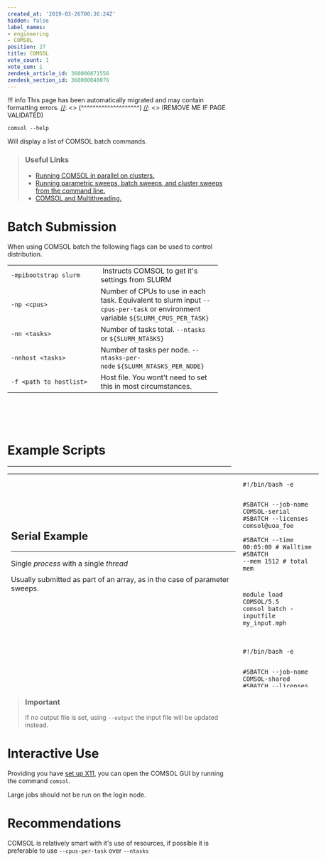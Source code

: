```yaml
---
created_at: '2019-03-26T00:36:24Z'
hidden: false
label_names:
- engineering
- COMSOL
position: 27
title: COMSOL
vote_count: 1
vote_sum: 1
zendesk_article_id: 360000871556
zendesk_section_id: 360000040076
---
```



[//]: <> (REMOVE ME IF PAGE VALIDATED)
[//]: <> (vvvvvvvvvvvvvvvvvvvv)
!!! info
    This page has been automatically migrated and may contain formatting errors.
[//]: <> (^^^^^^^^^^^^^^^^^^^^)
[//]: <> (REMOVE ME IF PAGE VALIDATED)
<div id="append_ver">
<pre><code>comsol --help</code></pre>
<p>Will display a list of COMSOL batch commands.</p>
</div>
<blockquote class="blockquote-tip">
<h3 id="prerequisites">Useful Links</h3>
<ul>
<li><a href="https://www.comsol.com/support/knowledgebase/1001/" target="_self">Running COMSOL in parallel on clusters.</a></li>
<li><a href="https://www.comsol.com/support/knowledgebase/1250/" target="_self">Running parametric sweeps, batch sweeps, and cluster sweeps from the command line.</a></li>
<li><a href="https://www.comsol.com/support/knowledgebase/1096/" target="_self">COMSOL and Multithreading.</a></li>
</ul>
</blockquote>
<div>
<h1>Batch Submission</h1>
<p>When using COMSOL batch the following flags can be used to control distribution. </p>
<table style="width: 635px;">
<tbody>
<tr>
<td style="width: 185.953px;"><code>-mpibootstrap slurm</code></td>
<td style="width: 256.047px;"> Instructs COMSOL to get it's settings from SLURM</td>
</tr>
<tr>
<td style="width: 185.953px;"><code>-np &lt;cpus&gt;</code></td>
<td style="width: 256.047px;">Number of CPUs to use in each task. Equivalent to slurm input <code>--cpus-per-task</code> or environment variable <code>${SLURM_CPUS_PER_TASK}</code>
</td>
</tr>
<tr>
<td style="width: 185.953px;"><code>-nn &lt;tasks&gt;</code></td>
<td style="width: 256.047px;">Number of tasks total. <code>--ntasks</code> or <code>${SLURM_NTASKS}</code>
</td>
</tr>
<tr>
<td style="width: 185.953px;"><code>-nnhost &lt;tasks&gt;</code></td>
<td style="width: 256.047px;">Number of tasks per node. <code>--ntasks-per-node</code> <code>${SLURM_NTASKS_PER_NODE}</code>
</td>
</tr>
<tr>
<td style="width: 185.953px;"><code>-f &lt;path to hostlist&gt;</code></td>
<td style="width: 256.047px;">Host file. You wont't need to set this in most circumstances.</td>
</tr>
</tbody>
</table>
<h1> </h1>
<h1 id="example-script">Example Scripts</h1>
</div>
<hr>
<table style="height: 481px; width: 811px;">
<tbody>
<tr>
<td style="width: 506px;">
<h2>Serial Example</h2>
<hr>
<p>Single <em>process</em> with a single <em>thread</em></p>
<p>Usually submitted as part of an array, as in the case of parameter sweeps.</p>
</td>
<td style="width: 163px;">
<pre><code class="bash">#!/bin/bash -e

#SBATCH --job-name      COMSOL-serial<br>#SBATCH --licenses      comsol@uoa_foe <br>#SBATCH --time          00:05:00          # Walltime
#SBATCH --<span class="wysiwyg-color-black">mem</span>           1512               # total mem

module load COMSOL/5.5
<br>comsol batch -inputfile my_input.mph<br></code></pre>
</td>
</tr>
<tr>
<td style="width: 506px;">
<h2>Shared Memory Example</h2>
<hr>
<p> </p>
</td>
<td style="width: 163px;">
<pre><code class="bash">#!/bin/bash -e

#SBATCH --job-name      COMSOL-shared<br>#SBATCH --licenses      <a href="mailto:comsol@uoa_foe">comsol@</a>uoa_foe <br>#SBATCH --time          00:05:00        # Walltime<br>#SBATCH <span class="wysiwyg-color-red">--cpus-per-task</span> <span class="wysiwyg-color-red">8</span>
#SBATCH --<span class="wysiwyg-color-black">mem</span>           4G              # total mem

module load COMSOL/5.5
<br>comsol batch -mpibootstrap slurm -inputfile my_input.mph<br></code></pre>
</td>
</tr>
<tr>
<td style="width: 506px;">
<h2>Distributed Memory Example</h2>
<hr>
<p> </p>
</td>
<td style="width: 163px;">
<pre><code class="bash">#!/bin/bash -e

#SBATCH --job-name      COMSOL-distributed <br>#SBATCH --licenses      comsol@uoa_foe <br>#SBATCH --time          00:05:00            # Walltime<br>#SBATCH <span class="wysiwyg-color-red">--ntasks</span>        <span class="wysiwyg-color-red">8</span>           
#SBATCH <span class="wysiwyg-color-red">--mem-per-cpu</span>   <span class="wysiwyg-color-red">1500               </span> # mem per cpu

module load COMSOL/5.5<br>
comsolbatch -mpibootstrap slurm -inputfile my_input.mph<br></code></pre>
</td>
</tr>
<tr>
<td class="wysiwyg-text-align-left" style="width: 506px;">
<h2>Hybrid Example</h2>
<hr>
<p> </p>
</td>
<td style="width: 163px;">
<pre><code class="bash">#!/bin/bash -e

#SBATCH --job-name         COMSOL-hybrid <br>#SBATCH --licenses         comsol@uoa_foe<br>#SBATCH --time             00:05:00          # Walltime<br>#SBATCH <span class="wysiwyg-color-red">--<font color="#000000">ntasks         </font>  4 </span>                # total mem<br>#SBATCH <span class="wysiwyg-color-red">--cpus-per-task</span>    <span class="wysiwyg-color-red">16</span>
#SBATCH --<span class="wysiwyg-color-black">mem-per-cpu</span>      1500B             # total mem

module load COMSOL/5.5
<br>comsol batch -mpibootstrap slurm -inputfile my_input.mph<br></code></pre>
</td>
</tr>
</tbody>
</table>
<blockquote class="blockquote-warning">
<h3>Important</h3>
<p>If no output file is set, using <code>--output</code> the input file will be updated instead.</p>
</blockquote>
<h1>Interactive Use</h1>
<p>Providing you have <a href="https://support.nesi.org.nz/hc/en-gb/articles/360001075975" target="_self">set up X11</a>, you can open the COMSOL GUI by running the command <code>comsol</code>.</p>
<p>Large jobs should not be run on the login node.</p>
<h1>Recommendations</h1>
<p>COMSOL is relatively smart with it's use of resources, if possible it is preferable to use <code>--cpus-per-task</code> over <code>--ntasks</code></p>
<!--
<h1 id="best-practices">Resource requirements</h1>
<hr>
<p>
  COMSOL does not support MPI therefore <code>#SBATCH --ntasks</code> should never
  be greater than 1.
</p>
<p>
  Memory requirements depend on job type, but will scale up with number of CPUs
  ≈ linearly.
</p>
<p>
  Hyper-threading can benefit jobs using less than
  <dfn class="dictionary-of-numbers">8 CPUs</dfn>, but is not recommended on larger
  jobs.
</p>
<p>
  <em>Performance is highly depended on the model used. The above should only be used as a very rough guide.</em>
</p>
<p>
  <img src="https://support.nesi.org.nz/hc/article_attachments/360002021216/speedup_smoothed.png" alt="speedup_smoothed.png" width="1001" height="576">
</p>
-->